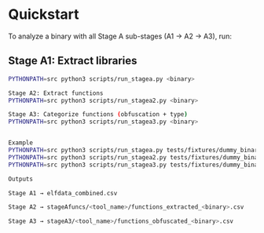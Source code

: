 # Quickstart

To analyze a binary with all Stage A sub-stages (A1 → A2 → A3), run:

## Stage A1: Extract libraries
```bash
PYTHONPATH=src python3 scripts/run_stagea.py <binary>

Stage A2: Extract functions
PYTHONPATH=src python3 scripts/run_stagea2.py <binary>

Stage A3: Categorize functions (obfuscation + type)
PYTHONPATH=src python3 scripts/run_stagea3.py <binary>


Example
PYTHONPATH=src python3 scripts/run_stagea.py tests/fixtures/dummy_binary
PYTHONPATH=src python3 scripts/run_stagea2.py tests/fixtures/dummy_binary
PYTHONPATH=src python3 scripts/run_stagea3.py tests/fixtures/dummy_binary

Outputs

Stage A1 → elfdata_combined.csv

Stage A2 → stageAfuncs/<tool_name>/functions_extracted_<binary>.csv

Stage A3 → stageA3/<tool_name>/functions_obfuscated_<binary>.csv


